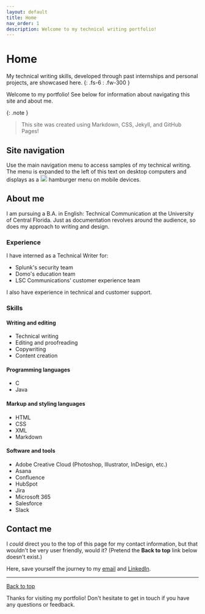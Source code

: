 ```yaml
---
layout: default
title: Home
nav_order: 1
description: Welcome to my technical writing portfolio!
---
```


# Home

My technical writing skills, developed through past internships and personal projects, are showcased here.
{: .fs-6 : .fw-300 }

Welcome to my portfolio!See below for information about navigating this site and about me.

{: .note }
> This site was created using Markdown, CSS, Jekyll, and GitHub Pages!

## Site navigation 

Use the main navigation menu to access samples of my technical writing. The menu is expanded to the left of this text on desktop computers and displays as a <img src="https://33333.cdn.cke-cs.com/kSW7V9NHUXugvhoQeFaf/images/6e1744aaf25b69630b5e2bafe83bef4ce84c69624a453348.png" width="18"> hamburger menu on mobile devices.

## About me

I am pursuing a B.A. in English: Technical Communication at the University of Central Florida. Just as  documentation revolves around the audience, so does my approach to writing and design.

### Experience

I have interned as a Technical Writer for:

- Splunk's security team
- Domo's education team
- LSC Communications' customer experience team

I also have experience in technical and customer support. 

### Skills

#### Writing and editing

*   Technical writing
*   Editing and proofreading
*   Copywriting
*   Content creation

#### Programming languages

*   C
*   Java

#### Markup and styling languages

*   HTML
*   CSS
*   XML
*   Markdown

#### Software and tools

*   Adobe Creative Cloud (Photoshop, Illustrator, InDesign, etc.)
*   Asana
*   Confluence
*   HubSpot
*   Jira
*   Microsoft 365
*   Salesforce
*   Slack

## Contact me

I _could_ direct you to the top of this page for my contact information, but that wouldn't be very user friendly, would it? (Pretend the **Back to top** link below doesn't exist.)

Here, save yourself the journey to my [email](mailto:haileytapia@knights.ucf.edu) and [LinkedIn](https://www.linkedin.com/in/haileytapia/).

---

[Back to top](#top)

Thanks for visiting my portfolio! Don't hesitate to get in touch if you have any questions or feedback.
